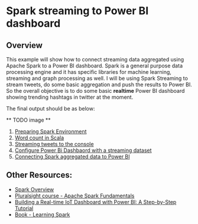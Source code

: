 # Spark streaming to Power BI dashboard

## Overview

This example will show how to connect streaming data aggregated using Apache Spark to a Power BI dashboard.
Spark is a general purpose data processing engine and it has specific libraries for machine learning, streaming and graph processing as well.
I will be using Spark Streaming to stream tweets, do some basic aggregation and push the results to Power BI.
So the overall objective is to do some basic **realtime** Power BI dashboard showing trending hashtags in twitter at the moment.

The final output should be as below:

** TODO image **


1. [Preparing Spark Environment](spark-streaming-part1.md)
2. [Word count in Scala](spark-streaming-part2.md)
3. [Streaming tweets to the console](spark-streaming-part3.md)
4. [Configure Power Bi Dashbaord with a streaming dataset](spark-streaming-part4.md)
5. [Connecting Spark aggregated data to Power BI](spark-streaming-part5.md)


## Other Resources:

* [Spark Overview](http://spark.apache.org/docs/1.6.2/index.html)
* [Pluralsight course - Apache Spark Fundamentals](https://www.pluralsight.com/courses/apache-spark-fundamentals)
* [Building a Real-time IoT Dashboard with Power BI: A Step-by-Step Tutorial](https://powerbi.microsoft.com/en-us/blog/using-power-bi-real-time-dashboards-to-display-iot-sensor-data-a-step-by-step-tutorial/)
* [Book - Learning Spark](http://shop.oreilly.com/product/0636920028512.do)
